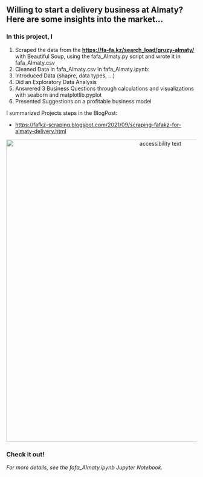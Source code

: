 ## Willing to start a delivery business at Almaty? Here are some insights into the market…

### In this project, I 

1.	Scraped the data from the **https://fa-fa.kz/search_load/gruzy-almaty/** with Beautiful Soup, using the fafa_Almaty.py script and wrote it in fafa_Almaty.csv
2.	Cleaned Data in fafa_Almaty.csv
In fafa_Almaty.ipynb: 
3.  Introduced Data (shapre, data types, ...)
4.	Did an Exploratory Data Analysis
5.	Answered 3 Business Questions through calculations and visualizations with seaborn and matplotlib.pyplot
6.	Presented Suggestions on a profitable business model

I summarized Projects steps in the BlogPost:

* https://fafkz-scraping.blogspot.com/2021/09/scraping-fafakz-for-almaty-delivery.html 

<p align="center">
  <img src="https://user-images.githubusercontent.com/86869537/184582147-7ce19889-8b1f-49bb-b00e-04f328f9cccd.png" width="800" alt="accessibility text">
</p>

### Check it out!
*For more details, see the fafa_Almaty.ipynb Jupyter Notebook.*

